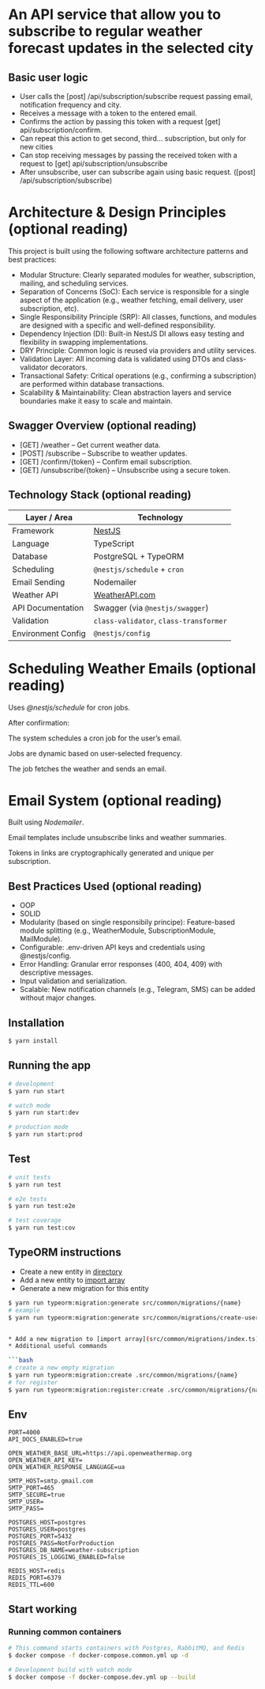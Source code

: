 # An API service that allow you to subscribe to regular weather forecast updates in the selected city

## Basic user logic
- User calls the [post] /api/subscription/subscribe request passing email, notification frequency and city.
- Receives a message with a token to the entered email.
- Confirms the action by passing this token with a request [get] api/subscription/confirm.
- Can repeat this action to get second, third... subscription, but only for new cities
- Can stop receiving messages by passing the received token with a request to [get] api/subscription/unsubscribe
- After unsubscribe, user can subscribe again using basic request. ([post] /api/subscription/subscribe)


# Architecture & Design Principles (optional reading)
This project is built using the following software architecture patterns and best practices:

- Modular Structure: Clearly separated modules for weather, subscription, mailing, and scheduling services.
- Separation of Concerns (SoC): Each service is responsible for a single aspect of the application (e.g., weather fetching, email delivery, user subscription, etc).
- Single Responsibility Principle (SRP): All classes, functions, and modules are designed with a specific and well-defined responsibility.
- Dependency Injection (DI): Built-in NestJS DI allows easy testing and flexibility in swapping implementations.
- DRY Principle: Common logic is reused via providers and utility services.
- Validation Layer: All incoming data is validated using DTOs and class-validator decorators.
- Transactional Safety: Critical operations (e.g., confirming a subscription) are performed within database transactions.
- Scalability & Maintainability: Clean abstraction layers and service boundaries make it easy to scale and maintain.

## Swagger Overview (optional reading)

- [GET] /weather – Get current weather data.
- [POST] /subscribe – Subscribe to weather updates.
- [GET] /confirm/{token} – Confirm email subscription.
- [GET] /unsubscribe/{token} – Unsubscribe using a secure token.

## Technology Stack (optional reading)
| Layer / Area       | Technology                                    |
| ------------------ | --------------------------------------------- |
| Framework          | [NestJS](https://nestjs.com/)                 |
| Language           | TypeScript                                    |
| Database           | PostgreSQL + TypeORM                          |
| Scheduling         | `@nestjs/schedule` + `cron`                   |
| Email Sending      | Nodemailer                                    |
| Weather API        | [WeatherAPI.com]((https://openweathermap.org/)) |
| API Documentation  | Swagger (via `@nestjs/swagger`)               |
| Validation         | `class-validator`, `class-transformer`        |
| Environment Config | `@nestjs/config`                              |

# Scheduling Weather Emails (optional reading)
Uses *@nestjs/schedule* for cron jobs.

After confirmation:

The system schedules a cron job for the user’s email.

Jobs are dynamic based on user-selected frequency.

The job fetches the weather and sends an email.

# Email System (optional reading)
Built using *Nodemailer*.

Email templates include unsubscribe links and weather summaries.

Tokens in links are cryptographically generated and unique per subscription.

## Best Practices Used (optional reading)
- OOP
- SOLID
- Modularity (based on single responsibily principe): Feature-based module splitting (e.g., WeatherModule, SubscriptionModule, MailModule).
- Configurable: .env-driven API keys and credentials using @nestjs/config.
- Error Handling: Granular error responses (400, 404, 409) with descriptive messages.
- Input validation and serialization.
- Scalable: New notification channels (e.g., Telegram, SMS) can be added without major changes.

## Installation

```bash
$ yarn install
```

## Running the app

```bash
# development
$ yarn run start

# watch mode
$ yarn run start:dev

# production mode
$ yarn run start:prod
```

## Test

```bash
# unit tests
$ yarn run test

# e2e tests
$ yarn run test:e2e

# test coverage
$ yarn run test:cov
```

## TypeORM instructions
* Create a new entity in [directory](src/common/entities)
* Add a new entity to [import array](src/common/entities/index.ts)
* Generate a new migration for this entity

```bash
$ yarn run typeorm:migration:generate src/common/migrations/{name}
# example
$ yarn run typeorm:migration:generate src/common/migrations/create-users


* Add a new migration to [import array](src/common/migrations/index.ts)
* Additional useful commands

```bash
# create a new empty migration
$ yarn run typeorm:migration:create .src/common/migrations/{name}
# for register
$ yarn run typeorm:migration:register:create .src/common/migrations/{name}
```
## Env
```
PORT=4000
API_DOCS_ENABLED=true

OPEN_WEATHER_BASE_URL=https://api.openweathermap.org
OPEN_WEATHER_API_KEY=
OPEN_WEATHER_RESPONSE_LANGUAGE=ua

SMTP_HOST=smtp.gmail.com
SMTP_PORT=465
SMTP_SECURE=true
SMTP_USER=
SMTP_PASS=

POSTGRES_HOST=postgres
POSTGRES_USER=postgres
POSTGRES_PORT=5432
POSTGRES_PASS=NotForProduction
POSTGRES_DB_NAME=weather-subscription
POSTGRES_IS_LOGGING_ENABLED=false

REDIS_HOST=redis
REDIS_PORT=6379
REDIS_TTL=600
```

## Start working
### Running common containers
```bash
# This command starts containers with Postgres, RabbitMQ, and Redis
$ docker compose -f docker-compose.common.yml up -d

# Development build with watch mode
$ docker compose -f docker-compose.dev.yml up --build

```
